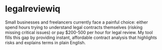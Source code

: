 # legalreviewiq
Small businesses and freelancers currently face a painful choice: either spend hours trying to understand legal contracts themselves (risking missing critical issues) or pay $200-500 per hour for legal review. My tool fills this gap by providing instant, affordable contract analysis that highlights risks and explains terms in plain English.
